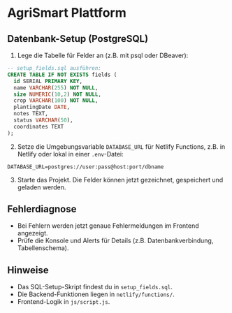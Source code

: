 # AgriSmart Plattform

## Datenbank-Setup (PostgreSQL)

1. Lege die Tabelle für Felder an (z.B. mit psql oder DBeaver):

```sql
-- setup_fields.sql ausführen:
CREATE TABLE IF NOT EXISTS fields (
  id SERIAL PRIMARY KEY,
  name VARCHAR(255) NOT NULL,
  size NUMERIC(10,2) NOT NULL,
  crop VARCHAR(100) NOT NULL,
  plantingDate DATE,
  notes TEXT,
  status VARCHAR(50),
  coordinates TEXT
);
```

2. Setze die Umgebungsvariable `DATABASE_URL` für Netlify Functions, z.B. in Netlify oder lokal in einer `.env`-Datei:

```
DATABASE_URL=postgres://user:pass@host:port/dbname
```

3. Starte das Projekt. Die Felder können jetzt gezeichnet, gespeichert und geladen werden.

## Fehlerdiagnose
- Bei Fehlern werden jetzt genaue Fehlermeldungen im Frontend angezeigt.
- Prüfe die Konsole und Alerts für Details (z.B. Datenbankverbindung, Tabellenschema).

## Hinweise
- Das SQL-Setup-Skript findest du in `setup_fields.sql`.
- Die Backend-Funktionen liegen in `netlify/functions/`.
- Frontend-Logik in `js/script.js`.